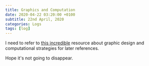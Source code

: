 ```yaml
---
title: Graphics and Computation
date: 2020-04-22 03:20:00 +0100
subtitle: 22nd April, 2020
categories: Logs
tags: [log]
---
```


I need to refer to [this incredible](http://graphicmag.kr/index.php?/issues/introduction-to-computation/) resource about graphic design and computational strategies for later references.

Hope it's not going to disappear.